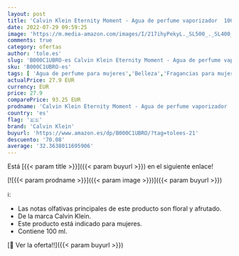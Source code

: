 ```yaml
---
layout: post
title: 'Calvin Klein Eternity Moment - Agua de perfume vaporizador  100 ml'
date: 2022-07-29 09:59:25
image: 'https://m.media-amazon.com/images/I/217ihyPekyL._SL500_._SL400_.jpg'
comments: true
category: ofertas
author: 'tole.es'
slug: 'B000C1UBRO-es Calvin Klein Eternity Moment - Agua de perfume vaporizador...'
sku: 'B000C1UBRO-es'
tags: [ 'Agua de perfume para mujeres','Belleza','Fragancias para mujeres','Perfumes y fragancias','agua','calvin klein','de','perfume','🇪🇸', ]
actualPrice: 27.9 EUR
currency: EUR
price: 27.9
comparePrice: 93.25 EUR
prodname: 'Calvin Klein Eternity Moment - Agua de perfume vaporizador  100 ml'
country: 'es'
flag: '🇪🇸'
brand: 'Calvin Klein'
buyurl: 'https://www.amazon.es/dp/B000C1UBRO/?tag=tolees-21'
descuento: '70.08'
average: '32.3638011695906'
---
```


Está [{{< param title >}}]({{< param buyurl >}}) en el siguiente enlace!

[![{{< param prodname >}}]({{< param image >}})]({{< param buyurl >}})

ℹ️:

- Las notas olfativas principales de este producto son floral y afrutado.
- De la marca Calvin Klein.
- Este producto está indicado para mujeres.
- Contiene 100 ml.

[🛒 Ver la oferta!!]({{< param buyurl >}})

